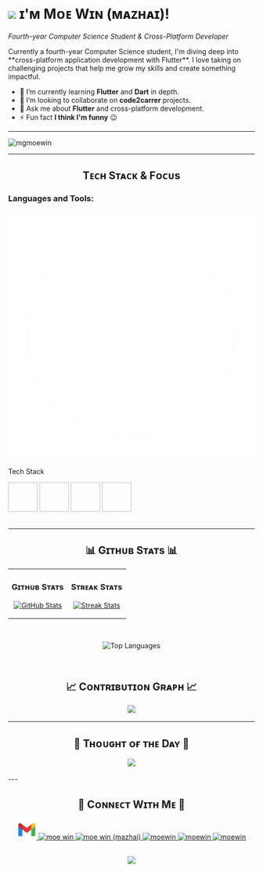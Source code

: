 <br>

# <img src="https://emojis.slackmojis.com/emojis/images/1531849430/4246/blob-sunglasses.gif?1531849430" width="30"/> ɪ'ᴍ Mᴏᴇ Wɪɴ (ᴍᴀᴢʜᴀɪ)! 
*Fourth-year Computer Science Student & Cross-Platform Developer*
<br />

<p align="left">Currently a fourth-year Computer Science student, I'm diving deep into **cross-platform application development with Flutter**. I love taking on challenging projects that help me grow my skills and create something impactful.</p>

- 🌱 I’m currently learning **Flutter** and **Dart** in depth.
- 👯 I’m looking to collaborate on **code2carrer** projects.
- 💬 Ask me about **Flutter** and cross-platform development.
- ⚡ Fun fact **I think I'm funny** 😉
---

<p align="left">
  <img src="https://komarev.com/ghpvc/?username=mgmoewin&label=Profile%20views&color=770677&style=for-the-badge&logo=star" alt="mgmoewin" style="padding-right:20px;" />
</p>

---

<h2 align="center">Tᴇᴄʜ Sᴛᴀᴄᴋ & Fᴏᴄᴜs</h2>
<h3 align="left">Languages and Tools:</h3>
<svg width="1000" height="1000" viewBox="0 0 1000 1000" xmlns="http://www.w3.org/2000/svg">
  <!-- Background -->
  <rect width="100%" height="100%" fill="#ffffff"/>
  <!-- Circle guide (optional) -->
  <circle cx="500" cy="500" r="420" fill="none" stroke="#e5e5e5" stroke-dasharray="6 6" />

  <!-- Central title (optional) -->
  <text x="500" y="520" text-anchor="middle" font-family="Arial" font-size="28" fill="#333">Tech Stack</text>

  <!-- Logos around the circle (example positions) -->
  <!-- Example logo 1 -->
  <image href="logos/javascript.png" x="500" y="80" width="60" height="60" transform="translate(-30,-30) rotate(0 500 500)"/>
  <!-- Example logo 2 -->
  <image href="logos/python.png"   x="820" y="500" width="60" height="60" transform="translate(-30,-30) rotate(90 500 500)"/>
  <!-- Example logo 3 -->
  <image href="logos/html5.png"    x="500" y="920" width="60" height="60" transform="translate(-30,-30) rotate(180 500 500)"/>
  <!-- Example logo 4 -->
  <image href="logos/css3.png"     x="180" y="500" width="60" height="60" transform="translate(-30,-30) rotate(270 500 500)"/>
  <!-- Add more logos by calculating angle and position -->
</svg>
<br />
<br />

---

<h2 align="center">📊 Gɪᴛʜᴜʙ Sᴛᴀᴛs 📊</h2>

<table width="100%">
  <tr>
    <td width="50%">
      <h3 align="center"><strong>Gɪᴛʜᴜʙ Sᴛᴀᴛs</strong></h3>
      <p align="center">
        <a href="https://github.com/mgmoewin">
          <img align="center" src="https://github-readme-stats.vercel.app/api?username=mgmoewin&count_private=true&show_icons=true&theme=nightowl&bg_color=0,000000,441350&title_color=c56a90&text_color=ffffff" alt="GitHub Stats" />
        </a>
      </p>
    </td>
    <td width="50%">
      <h3 align="center"><strong>Sᴛʀᴇᴀᴋ Sᴛᴀᴛs</strong></h3>
      <p align="center">
        <a href="https://github.com/mgmoewin">
          <img align="center" src="https://streak-stats.demolab.com?user=mgmoewin&theme=nightowl&background=0,000000,441350&fire=ffeb95&ring=ffeb95&sideNums=ffffff&sideLabels=ffffff&dates=c56a90&currStreakNum=ffffff" alt="Streak Stats" />
        </a>
      </p>
    </td>
  </tr>
</table>

<br />

<p align="center">
  <img align="center" src="https://github-readme-stats.vercel.app/api/top-langs?username=mgmoewin&show_icons=true&locale=en&layout=compact&theme=nightowl&bg_color=0,000000,441350&title_color=c56a90&text_color=ffffff" alt="Top Languages" />
</p>

<br />

<h2 align="center">📈 Cᴏɴᴛʀɪʙᴜᴛɪᴏɴ Gʀᴀᴘʜ 📈</h2>
<div align="center">
    <img src="https://github-readme-activity-graph.vercel.app/graph?username=mgmoewin&bg_color=220a28&&color=ffffff&line=c56a90&point=ffeb95&area=false&hide_border=false" border-radius="15">
</div>

---

<h2 align="center">🌟 Tʜᴏᴜɢʜᴛ ᴏғ ᴛʜᴇ Dᴀʏ 🌟</h2>

<p align="center">
    <img src="https://readme-daily-quotes.vercel.app/api?theme=dark&bg_color=220a28&author_color=ffeb95&accent_color=c56a90">
</p>
---

<h2 align="center">🤝 Cᴏɴɴᴇᴄᴛ Wɪᴛʜ Mᴇ 🤝 </h2>
<div align="center">
    
<a href="mailto:moewin4070@gmail.com" target="_blank">
<img src="https://raw.githubusercontent.com/rahuldkjain/github-profile-readme-generator/master/src/images/icons/Social/gmail.svg" alt="moewin4070@gmail.com" height="40" width="40" />
</a>

<a href="https://linkedin.com/in/moe win" target="_blank">
<img src="https://raw.githubusercontent.com/rahuldkjain/github-profile-readme-generator/master/src/images/icons/Social/linked-in-alt.svg" alt="moe win" height="40" width="40" />
</a>

<a href="https://fb.com/moe win (mazhai)" target="_blank">
<img src="https://raw.githubusercontent.com/rahuldkjain/github-profile-readme-generator/master/src/images/icons/Social/facebook.svg" alt="moe win (mazhai)" height="40" width="40" />
</a>

<a href="https://dribbble.com/moewin" target="_blank">
<img src="https://raw.githubusercontent.com/rahuldkjain/github-profile-readme-generator/master/src/images/icons/Social/dribbble.svg" alt="moewin" height="40" width="40" />
</a>

<a href="https://medium.com/moewin" target="_blank">
<img src="https://raw.githubusercontent.com/rahuldkjain/github-profile-readme-generator/master/src/images/icons/Social/medium.svg" alt="moewin" height="40" width="40" />
</a>

<a href="https://www.leetcode.com/moewin" target="_blank">
<img src="https://raw.githubusercontent.com/rahuldkjain/github-profile-readme-generator/master/src/images/icons/Social/leet-code.svg" alt="moewin" height="40" width="40" />
</a>

</div>
<br/>

<p align="center">
  <img src="https://capsule-render.vercel.app/api?type=waving&color=gradient&height=65&section=footer"/>
</p>
